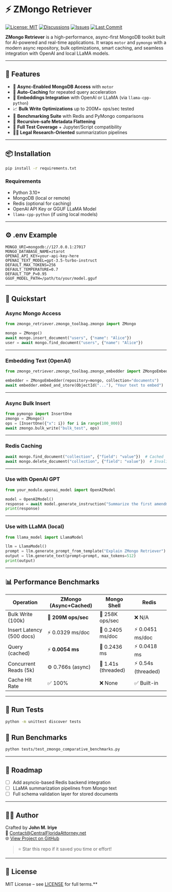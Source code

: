# ⚡ ZMongo Retriever
[![License: MIT](https://img.shields.io/badge/License-MIT-blue.svg)](https://github.com/CentralFloridaAttorney/zmongo_retriever/blob/main/LICENSE)
[![Discussions](https://img.shields.io/badge/Discussions-Join%20Us-blue?logo=github)](https://github.com/CentralFloridaAttorney/zmongo_retriever/discussions)
[![Issues](https://img.shields.io/github/issues/CentralFloridaAttorney/zmongo_retriever)](https://github.com/CentralFloridaAttorney/zmongo_retriever/issues)
[![Last Commit](https://img.shields.io/github/last-commit/CentralFloridaAttorney/zmongo_retriever)](https://github.com/CentralFloridaAttorney/zmongo_retriever/commits/main)

**ZMongo Retriever** is a high-performance, async-first MongoDB toolkit built for AI-powered and real-time applications. It wraps `motor` and `pymongo` with a modern async repository, bulk optimizations, smart caching, and seamless integration with OpenAI and local LLaMA models.

---

## 🚀 Features

- 🔄 **Async-Enabled MongoDB Access** with `motor`
- 🧠 **Auto-Caching** for repeated query acceleration
- 🔌 **Embeddings Integration** with OpenAI or LLaMA (via `llama-cpp-python`)
- 📈 **Bulk Write Optimizations** up to 200M+ ops/sec tested
- 🧪 **Benchmarking Suite** with Redis and PyMongo comparisons
- 🧰 **Recursive-safe Metadata Flattening**
- 🚰 **Full Test Coverage** + Jupyter/Script compatibility
- 🧑‍⚖️ **Legal Research-Oriented** summarization pipelines

---

## 📦 Installation

```bash
pip install -r requirements.txt
```

### Requirements

- Python 3.10+
- MongoDB (local or remote)
- Redis (optional for caching)
- OpenAI API Key or GGUF LLaMA Model
- `llama-cpp-python` (if using local models)

---

## ⚙️ .env Example

```env
MONGO_URI=mongodb://127.0.0.1:27017
MONGO_DATABASE_NAME=ztarot
OPENAI_API_KEY=your-api-key-here
OPENAI_TEXT_MODEL=gpt-3.5-turbo-instruct
DEFAULT_MAX_TOKENS=256
DEFAULT_TEMPERATURE=0.7
DEFAULT_TOP_P=0.95
GGUF_MODEL_PATH=/path/to/your/model.gguf
```

---

## 🔧 Quickstart

### Async Mongo Access

```python
from zmongo_retriever.zmongo_toolbag.zmongo import ZMongo

mongo = ZMongo()
await mongo.insert_document("users", {"name": "Alice"})
user = await mongo.find_document("users", {"name": "Alice"})
```

---

### Embedding Text (OpenAI)

```python
from zmongo_retriever.zmongo_toolbag.zmongo_embedder import ZMongoEmbedder

embedder = ZMongoEmbedder(repository=mongo, collection="documents")
await embedder.embed_and_store(ObjectId("..."), "Your text to embed")
```

---

### Async Bulk Insert

```python
from pymongo import InsertOne
zmongo = ZMongo()
ops = [InsertOne({"x": i}) for i in range(100_000)]
await zmongo.bulk_write("bulk_test", ops)
```

---

### Redis Caching

```python
await mongo.find_document("collection", {"field": "value"})  # Cached
await mongo.delete_document("collection", {"field": "value"})  # Invalidates cache
```

---

### Use with OpenAI GPT

```python
from your_module.openai_model import OpenAIModel

model = OpenAIModel()
response = await model.generate_instruction("Summarize the first amendment")
print(response)
```

---

### Use with LLaMA (local)

```python
from llama_model import LlamaModel

llm = LlamaModel()
prompt = llm.generate_prompt_from_template("Explain ZMongo Retriever")
output = llm.generate_text(prompt=prompt, max_tokens=512)
print(output)
```

---

## 📊 Performance Benchmarks

| **Operation**              | **ZMongo (Async+Cached)** | **Mongo Shell**         | **Redis**             |
|---------------------------|---------------------------|-------------------------|------------------------|
| Bulk Write (100k)         | 🚀 **209M ops/sec**        | 👢 258K ops/sec         | ❌ N/A                 |
| Insert Latency (500 docs) | ⚡ 0.0329 ms/doc            | 👬 0.2405 ms/doc        | ⚡ 0.0451 ms/doc        |
| Query (cached)            | ⚡ **0.0054 ms**            | 👢 0.2436 ms            | ⚡ 0.0418 ms            |
| Concurrent Reads (5k)     | ⚙️ 0.766s (async)           | 🧵 1.41s (threaded)     | ⚡ 0.54s (threaded)     |
| Cache Hit Rate            | ✅ 100%                    | ❌ None                 | ✅ Built-in            |

---

## 🧪 Run Tests

```bash
python -m unittest discover tests
```

## 🧪 Run Benchmarks

```bash
python tests/test_zmongo_comparative_benchmarks.py
```

---

## 📌 Roadmap

- [ ] Add asyncio-based Redis backend integration
- [ ] LLaMA summarization pipelines from Mongo text
- [ ] Full schema validation layer for stored documents

---

## 🧑‍💻 Author

Crafted by **John M. Iriye**  
📢 [Contact@CentralFloridaAttorney.net](mailto:Contact@CentralFloridaAttorney.net)  
🌐 [View Project on GitHub](https://github.com/CentralFloridaAttorney/zmongo_retriever)

> ⭐️ Star this repo if it saved you time or effort!

---

## 📄 License

MIT License – see [LICENSE](https://github.com/CentralFloridaAttorney/zmongo_retriever/blob/main/LICENSE) for full terms.**
